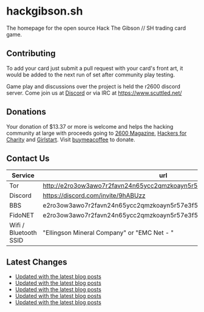 # hackgibson.sh
The homepage for the open source Hack The Gibson // SH trading card game.


## Contributing

To add your card just submit a pull request with your card's front art, it would be added to the next run of set after community play testing.

Game play and discussions over the project is held the r2600 discord server. Come join us at [Discord](https://discord.com/invite/9hABUzz) or via IRC at https://www.scuttled.net/


## Donations

Your donation of $13.37 or more is welcome and helps the hacking community at large with proceeds going to [2600 Magazine](https://2600.com/), [Hackers for Charity](https://hackersforcharity.org) and [Girlstart](https://girlstart.org).  Visit [buymeacoffee](https://www.buymeacoffee.com/hackgibson.sh) to donate.


## Contact Us

Service | url
-|-
Tor | http://e2ro3ow3awo7r2favn24n65ycc2qmzkoayn5r57e3f56nvjwdcgg32ad.onion
Discord | https://discord.com/invite/9hABUzz
BBS | e2ro3ow3awo7r2favn24n65ycc2qmzkoayn5r57e3f56nvjwdcgg32ad.onion:23
FidoNET | e2ro3ow3awo7r2favn24n65ycc2qmzkoayn5r57e3f56nvjwdcgg32ad.onion:24554
Wifi / Bluetooth SSID | "Ellingson Mineral Company" or "EMC Net - <fidonet address>"

## Latest Changes
<!-- BLOG-POST-LIST:START -->
- [Updated with the latest blog posts](https://github.com/DFW2600/hackgibson.sh/commit/c985791bdf86b4b2136fc6b7ec60ba3d2343a03b)
- [Updated with the latest blog posts](https://github.com/DFW2600/hackgibson.sh/commit/93dbc876ba68da508f7ab7b2f5dd89ac3aacd4e0)
- [Updated with the latest blog posts](https://github.com/DFW2600/hackgibson.sh/commit/0ae91df71bc6cdafcb407cbccf7b585fa3883017)
- [Updated with the latest blog posts](https://github.com/DFW2600/hackgibson.sh/commit/5e4ee941123a69eb8a9dc83d98f4749de678baf9)
- [Updated with the latest blog posts](https://github.com/DFW2600/hackgibson.sh/commit/2891cac1dabe27e6dd4f02cc03630d85654e200c)
<!-- BLOG-POST-LIST:END -->
